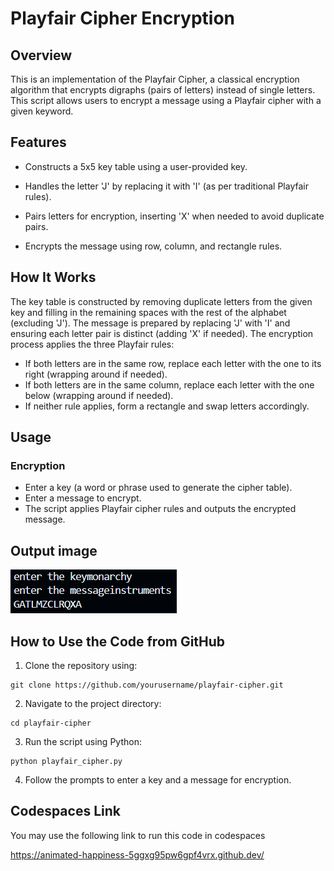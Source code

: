 # Playfair Cipher Encryption

## Overview
This is an implementation of the Playfair Cipher, a classical encryption algorithm that encrypts digraphs (pairs of letters) instead of single letters. This script allows users to encrypt a message using a Playfair cipher with a given keyword.

## Features
- Constructs a 5x5 key table using a user-provided key.

- Handles the letter 'J' by replacing it with 'I' (as per traditional Playfair rules).

- Pairs letters for encryption, inserting 'X' when needed to avoid duplicate pairs.

- Encrypts the message using row, column, and rectangle rules.

## How It Works
The key table is constructed by removing duplicate letters from the given key and filling in the remaining spaces with the rest of the alphabet (excluding 'J').
The message is prepared by replacing 'J' with 'I' and ensuring each letter pair is distinct (adding 'X' if needed).
The encryption process applies the three Playfair rules:
- If both letters are in the same row, replace each letter with the one to its right (wrapping around if needed).
- If both letters are in the same column, replace each letter with the one below (wrapping around if needed).
- If neither rule applies, form a rectangle and swap letters accordingly.

## Usage
### Encryption
- Enter a key (a word or phrase used to generate the cipher table).
- Enter a message to encrypt.
- The script applies Playfair cipher rules and outputs the encrypted message.

## Output image

![alt text](image.png)

## How to Use the Code from GitHub

1) Clone the repository using:
```ssh
git clone https://github.com/yourusername/playfair-cipher.git
```
2) Navigate to the project directory:
```ssh
cd playfair-cipher
```
3) Run the script using Python:
```ssh
python playfair_cipher.py
```
4) Follow the prompts to enter a key and a message for encryption.

## Codespaces Link
You may use the following link to run this code in codespaces

https://animated-happiness-5ggxg95pw6gpf4vrx.github.dev/